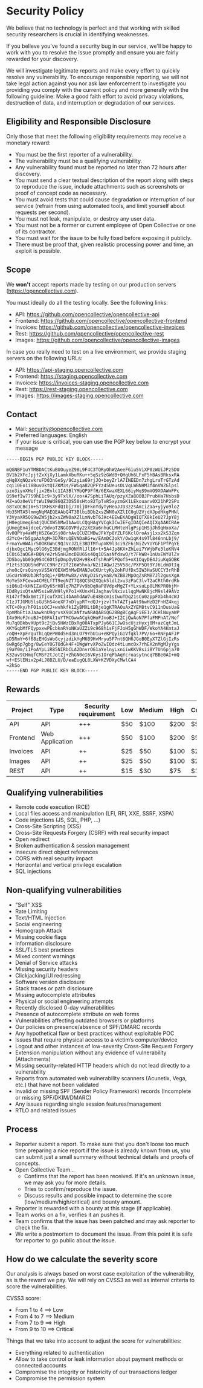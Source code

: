 # Security Policy

We believe that no technology is perfect and that working with skilled security researchers
is crucial in identifying weaknesses.

If you believe you've found a security bug in our service, we'll be happy to work with you
to resolve the issue promptly and ensure you are fairly rewarded for your discovery.

We will investigate legitimate reports and make every effort to quickly resolve any vulnerability.
To encourage responsible reporting, we will not take legal action against you nor ask law enforcement
to investigate you providing you comply with the current policy and more generally with the following guideline: Make a good faith effort to
avoid privacy violations, destruction of data, and interruption or degradation of our services.

## Eligibility and Responsible Disclosure

Only those that meet the following eligibility requirements may receive a monetary reward:

- You must be the first reporter of a vulnerability.
- The vulnerability must be a qualifying vulnerability.
- Any vulnerability found must be reported no later than 72 hours after discovery.
- You must send a clear textual description of the report along with steps to reproduce the issue, include attachments such as screenshots or proof of concept code as necessary.
- You must avoid tests that could cause degradation or interruption of our service (refrain from using automated tools, and limit yourself about requests per second).
- You must not leak, manipulate, or destroy any user data.
- You must not be a former or current employee of Open Collective or one of its contractor.
- You must wait for the issue to be fully fixed before exposing it publicly.
- There must be proof that, given realistic processing power and time, an exploit is possible.

## Scope

We **won't** accept reports made by testing on our production servers (https://opencollective.com).

You must ideally do all the testing locally. See the following links:

- API: https://github.com/opencollective/opencollective-api
- Frontend: https://github.com/opencollective/opencollective-frontend
- Invoices: https://github.com/opencollective/opencollective-invoices
- Rest: https://github.com/opencollective/opencollective-rest
- Images: https://github.com/opencollective/opencollective-images

In case you really need to test on a live environment, we provide staging servers on the following URLs:

- API: https://api-staging.opencollective.com
- Frontend: https://staging.opencollective.com
- Invoices: https://invoices-staging.opencollective.com
- Rest: https://rest-staging.opencollective.com
- Images: https://images-staging.opencollective.com

## Contact

- Mail: security@opencollective.com
- Preferred languages: English
- If your issue is critical, you can use the PGP key below to encrypt your message

```
-----BEGIN PGP PUBLIC KEY BLOCK-----

mQGNBF1uYTMBDACtKuBUOuyeZ98L9F4C3TQRyOhW2AeeFGiu5ViXP0zWUiJPz5DU
BV1b2XFcJpjtZxXjXy1LamkXbuRKu++5qSz9zGWdB+QHgUh6LFxF5hBAsBRksxRA
qHq8XqNQzwkruFD03nGeSy/9Czyia69rjJQ+beyZrlA7INEEDn7zhgLraTrGTzAd
cqi10Eo1i8Buv0ktQIZKM3s/FWGqaB2QPFYz45UeusOLVqLWBNHM3f4nVWZGlpsl
pzo3iynXHefjix2Enlc1IA3BlYMbQP9FfH/6EXwaXEXL66iyMqS9mVO9XOAWmFPc
QS9efIw77S9hE1c9+3y9TxlX//oo+A7SphLiTAUq/pzyXZa8O0BJPrubHa7HsbsD
MZ+aOz0eVUftWuI9Wd86QZ3DS50sHto82TpTxR5xyzmGK1LEkouarv0X21hP2SPx
o8TxOCBcIm+ST1KHsXFdQIbj/70ijDFknYdyTyHeoJJD3z2sAmIiZaa+yjyo9lo2
Hb35MTA5lmmgNqMAEQEAAbQ4T3BlbiBDb2xsZWN0aXZlIC0gU2VjdXJpdHkgPHNl
Y3VyaXR5QG9wZW5jb2xsZWN0aXZlLmNvbT6JAc4EEwEKADgWIQTX8kIeU27JpY8j
jH0egUmegEn4jQUCXW5hMwIbAwULCQgHAgYVCgkICwIEFgIDAQIeAQIXgAAKCRAe
gUmegEn4jdceC/9dvoT2NGODVPdy2zXEXu6nhuCLMHteHlgPsp1HSjJh9qHxoXa/
Hv0QPYy4aWMjH5ZGeQSj08rhAvQCUZCMBwJFkYp8YZLF6KclOroAsj1xx2kS3Zqn
d2YcQ+rb5gpAzAgM+3D7RruQEVNDaRG+w/EAmDC3okY/Ow1qK4s9Tl846nnLbj9/
FrmaYwHWAir50OKGWnC9QJVcJZLE3BDTMfupVK9l3ci9ZF6jNiZvYUYGF1PfPgYE
djbxQgc1Myc9lG6yI3BdjmgRONfRlJl16+t+5A4Jp8KX+ZhLei7YWjbFe3loKNV4
iCOi63aQGA+BQN/e2rN5nH2mcDBU6Ss4Qq1OSasNfdswO/t7FkW8+1nUxEWYUlZv
JDSboybb01g9S4C6Ot5pDmpOyU2Hv98x4TshRnPlPQof5+nX1OqyDE4JiuKqGOBK
P1zts31QUSndPVCC9NrZr2f2I6W5hva/N2iIAQwJ25V58c/PXP5Qt9YJ6LdmDtIq
zho0cQrsQinyxVS5AY0EXW5hMwEMANJeCKUrtyKy2ohFUfDx5IW3HaSUCCY3rRhB
UGcUrNVRUbJRfqdq1+/OMaMw8X/xVKyD1SryHa8/WZB82MpOqZsRMB7Jl2gusXgA
MoYe5XFCewa4CMELfTT9egNZT7Q8QCSN2XQqk5ldl2xu3zPaC3lvT2aCRth0rdRb
siQ6uI+kHNIZaHDy65rHBlq7hZPVv9bDq0aP8VdpxMgZT+YLxsuLp8LMKPR0bjM+
IDdRyixQteAM5siwRVW9lyKPo1+KUnxM1JaghavlNxivilqgMwNK8jcM9sl49AVz
R147rf9dx0mtiTjcufXXCi4bAmhdAW7uE48Bcm1sIwuTDq21sCo0zppFXb4h4cWJ
C1zJTJGMU5lsGUShS4oeXF7nDlypRT+dQJ+jzvlTkTAZTjaAt9bwHzD2FnHZ4kqj
KTC+0ky/hFO1siOCJ+wvhkfk1ZyBMXLtDRje1gKTRAOuAxZYEM8tvC911nDusUaG
RpmMbEtiaJaawknU9qrvsX9UCaNfzwARAQABiQG2BBgBCgAgFiEE1/JCHlNuyaWP
I4x9HoFJnoBJ+I0FAl1uYTMCGwwACgkQHoFJnoBJ+I2CjQwAoN7PfaFMPnAT/Nef
Mu7q0BkbvXUpt9c2jBv5HWzEBxRg00ATxpPJy661CJwOscUjzHyxj0M+azCqtJmL
XKYGqbMfFQypxxwPEcbknRYoNKaUZZi9c968h1sFjFJoH5gGhWDF/WkoYA4KmtaJ
/oQH+XpFrguThLqQePW0d5Hd3nLO79YbU1u+eKPQyiG1Vfgkl7PV/6o+RNFpAFJP
sD5RmY+6f68zEHGsWoGcyjzdikYgM6B9HvMryu5F7nt6QH6JGoB0EyX7ZlGjIzRs
6wRg6p7gbg/8wEeYOGTOdGk4F+DWgWrvXPoZwIQdz4tLumcOx7rhEX2nMgMJyYgs
j9aY0m/i1PoAYpLiR85NIRbCLA2DnvrOG1aYelnyLxniiwKKV8sii8Y7Un6pja70
K32uv9CHmqfCMSF2tJotZj+ZhGN0eI6VKys1OrqPbAqYcroasytncq7BBe0AI+mQ
wf+ESlENix2p4LJ8BZLU/D/eaEugQL8LXW+KZVDXyCMwlCA4
=2kSo
-----END PGP PUBLIC KEY BLOCK-----
```

## Rewards

| Project       | Type            | Security requirement | Low  | Medium | High  | Critical |
| ------------- | --------------- | -------------------- | ---- | ------ | ----- | -------- |
| API           | API             | +++                  | \$50 | \$100  | \$200 | \$500    |
| Frontend      | Web Application | +++                  | \$50 | \$100  | \$200 | \$500    |
| Invoices      | API             | ++                   | \$25 | \$50   | \$100 | \$250    |
| Images        | API             | ++                   | \$25 | \$50   | \$100 | \$250    |
| REST          | API             | ++                   | \$15 | \$30   | \$75  | \$150    |

## Qualifying vulnerabilities

- Remote code execution (RCE)
- Local files access and manipulation (LFI, RFI, XXE, SSRF, XSPA)
- Code injections (JS, SQL, PHP, ...)
- Cross-Site Scripting (XSS)
- Cross-Site Requests Forgery (CSRF) with real security impact
- Open redirect
- Broken authentication & session management
- Insecure direct object references
- CORS with real security impact
- Horizontal and vertical privilege escalation
- SQL injections

## Non-qualifying vulnerabilities

- "Self" XSS
- Rate Limiting
- Text/HTML Injection
- Social engineering
- Homograph Attack
- Missing cookie flags
- Information disclosure
- SSL/TLS best practices
- Mixed content warnings
- Denial of Service attacks
- Missing security headers
- Clickjacking/UI redressing
- Software version disclosure
- Stack traces or path disclosure
- Missing autocomplete attributes
- Physical or social engineering attempts
- Recently disclosed 0-day vulnerabilities
- Presence of autocomplete attribute on web forms
- Vulnerabilities affecting outdated browsers or platforms
- Our policies on presence/absence of SPF/DMARC records
- Any hypothetical flaw or best practices without exploitable POC
- Issues that require physical access to a victim’s computer/device
- Logout and other instances of low-severity Cross-Site Request Forgery
- Extension manipulation without any evidence of vulnerability (Attachments)
- Missing security-related HTTP headers which do not lead directly to a vulnerability
- Reports from automated web vulnerability scanners (Acunetix, Vega, etc.) that have not been validated
- Invalid or missing SPF (Sender Policy Framework) records (Incomplete or missing SPF/DKIM/DMARC)
- Any issues regarding single session features/management
- RTLO and related issues

## Process

- Reporter submit a report. To make sure that you don't loose too much time preparing a nice report if the issue is already known from us, you can submit just a small summary without technical details and proofs of concepts.
- Open Collective Team...
  - Confirms that the report has been received. If it's an unknown issue, we may ask you for more details.
  - Tries to confirm/reproduce the issue.
  - Discuss results and possible impact to determine the score (low/medium/high/critical) and bounty amount.
- Reporter is rewarded with a bounty at this stage (if applicable).
- Team works on a fix, verifies it an pushes it.
- Team confirms that the issue has been patched and may ask reporter to check the fix.
- We write a postmortem to document the issue. From this point it is safe for reporter to go public about the issue.

## How do we calculate the severity score

Our analysis is always based on worst case exploitation of the vulnerability, as is the reward we pay. We will rely on CVSS3 as well as internal criteria to score the vulnerabilities.

CVSS3 score:

- From 1 to 4 ==> Low
- From 4 to 7 ==> Medium
- From 7 to 9 ==> High
- From 9 to 10 ==> Critical

Things that we take into account to adjust the score for vulnerabilities:

- Everything related to authentication
- Allow to take control or leak information about payment methods or connected accounts
- Compromise the integrity or historicity of our transactions ledger
- Compromise the permission system
